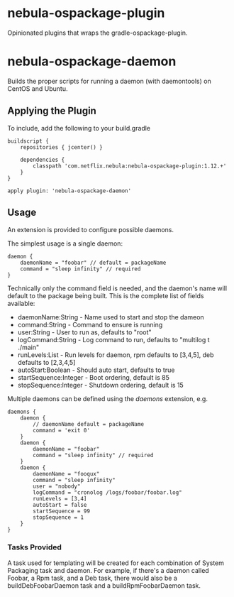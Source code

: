 nebula-ospackage-plugin
==============

Opinionated plugins that wraps the gradle-ospackage-plugin.

nebula-ospackage-daemon
=======================

Builds the proper scripts for running a daemon (with daemontools) on CentOS and Ubuntu. 

## Applying the Plugin

To include, add the following to your build.gradle

    buildscript {
        repositories { jcenter() }

        dependencies {
            classpath 'com.netflix.nebula:nebula-ospackage-plugin:1.12.+'
        }
    }

    apply plugin: 'nebula-ospackage-daemon'

## Usage

An extension is provided to configure possible daemons.

The simplest usage is a single daemon:

    daemon {
        daemonName = "foobar" // default = packageName
        command = "sleep infinity" // required
    }
            
Technically only the command field is needed, and the daemon's name will default to the package being built. This is the
complete list of fields available:

* daemonName:String - Name used to start and stop the dameon
* command:String - Command to ensure is running
* user:String - User to run as, defaults to "root"
* logCommand:String - Log command to run, defaults to "multilog t ./main"
* runLevels:List<Integer> - Run levels for daemon, rpm defaults to [3,4,5], deb defaults to [2,3,4,5]
* autoStart:Boolean - Should auto start, defaults to true
* startSequence:Integer - Boot ordering, default is 85
* stopSequence:Integer - Shutdown ordering, default is 15

Multiple daemons can be defined using the _daemons_ extension, e.g.

    daemons {
        daemon {
            // daemonName default = packageName
            command = 'exit 0'
        }
        daemon {
            daemonName = "foobar"
            command = "sleep infinity" // required
        }
        daemon {
            daemonName = "fooqux"
            command = "sleep infinity"
            user = "nobody"
            logCommand = "cronolog /logs/foobar/foobar.log"
            runLevels = [3,4]
            autoStart = false
            startSequence = 99
            stopSequence = 1
        }
    }

### Tasks Provided

A task used for templating will be created for each combination of System Packaging task and daemon. For example, if there's
a daemon called Foobar, a Rpm task, and a Deb task, there would also be a buildDebFoobarDaemon task and a buildRpmFoobarDaemon 
task.
